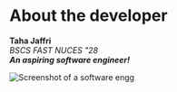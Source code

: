 # About the developer
**Taha Jaffri**\
*BSCS FAST NUCES "28*\
***An aspiring software engineer!***


![Screenshot of a software engg]([[https://images.cointelegraph.com/cdn-cgi/image/format=auto,onerror=redirect,quality=90,width=1434/https://s3.cointelegraph.com/uploads/2023-01/158029af-a86a-402f-a5b5-e915cc69f138.JPG])
